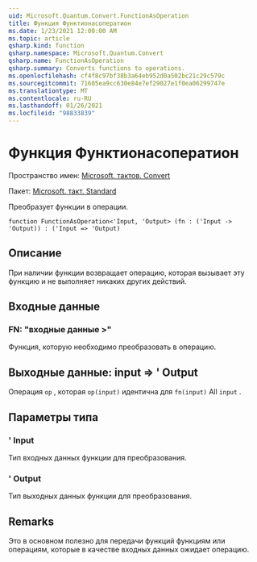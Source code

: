 ```yaml
---
uid: Microsoft.Quantum.Convert.FunctionAsOperation
title: Функция Функтионасоператион
ms.date: 1/23/2021 12:00:00 AM
ms.topic: article
qsharp.kind: function
qsharp.namespace: Microsoft.Quantum.Convert
qsharp.name: FunctionAsOperation
qsharp.summary: Converts functions to operations.
ms.openlocfilehash: cf4f8c97bf38b3a64eb952d0a502bc21c29c579c
ms.sourcegitcommit: 71605ea9cc630e84e7ef29027e1f0ea06299747e
ms.translationtype: MT
ms.contentlocale: ru-RU
ms.lasthandoff: 01/26/2021
ms.locfileid: "98833839"
---
```

# <a name="functionasoperation-function"></a>Функция Функтионасоператион

Пространство имен: [Microsoft. тактов. Convert](xref:Microsoft.Quantum.Convert)

Пакет: [Microsoft. такт. Standard](https://nuget.org/packages/Microsoft.Quantum.Standard)


Преобразует функции в операции.

```qsharp
function FunctionAsOperation<'Input, 'Output> (fn : ('Input -> 'Output)) : ('Input => 'Output)
```


## <a name="description"></a>Описание

При наличии функции возвращает операцию, которая вызывает эту функцию и не выполняет никаких других действий.

## <a name="input"></a>Входные данные

### <a name="fn--input---output"></a>FN: "входные данные >"

Функция, которую необходимо преобразовать в операцию.



## <a name="output--input--output"></a>Выходные данные: input => ' Output 

Операция `op` , которая `op(input)` идентична для `fn(input)` All `input` .

## <a name="type-parameters"></a>Параметры типа

### <a name="input"></a>' Input

Тип входных данных функции для преобразования.
### <a name="output"></a>' Output

Тип выходных данных функции для преобразования.

## <a name="remarks"></a>Remarks

Это в основном полезно для передачи функций функциям или операциям, которые в качестве входных данных ожидает операцию.